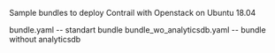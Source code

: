 Sample bundles to deploy Contrail with Openstack on Ubuntu 18.04

bundle.yaml -- standart bundle
bundle_wo_analyticsdb.yaml -- bundle without analyticsdb
